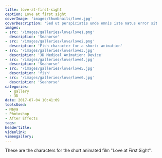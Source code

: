 ```yaml
---
title: love-at-first-sight
caption: Love at first sight
coverImage: 'images/thumbnails/love.jpg'
coverDescription: 'Sed ut perspiciatis unde omnis iste natus error sit voluptatem accusantium doloremque laudantium, totam rem aperiam, eaque ipsa quae ab illo inventore veritatis et quasi architecto beatae vitae dicta sunt explicabo'
images:
- src: '/images/galleries/love/love1.png'
  description: 'Seahorse'
- src: '/images/galleries/love/love2.png'
  description: 'Fish character for a short: animation'
- src: '/images/galleries/love/love3.jpg'
  description: '3D Medical Animation: Device'
- src: '/images/galleries/love/love4.jpg'
  description: 'Seahorse'
- src: '/images/galleries/love/love5.jpg'
  description: 'fish'
- src: '/images/galleries/love/love6.jpg'
  description: 'Seahorse'
categories:
  - gallery
  - 3D
date: 2017-07-04 10:41:09
toolsUsed:
- Maya
- Photoshop
- After Effects
tags:
headertitle:
videolink:
vimeogallery:
---
```

These are the characters for the short animated film "Love at First Sight".